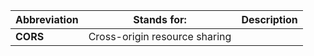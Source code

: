 | Abbreviation | Stands for: | Description |
|--|---|--|
| **CORS** | Cross-origin resource sharing  | |
